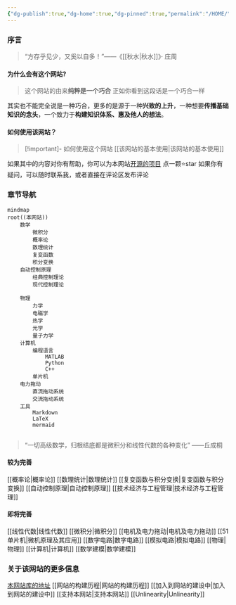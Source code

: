 ```yaml
---
{"dg-publish":true,"dg-home":true,"dg-pinned":true,"permalink":"/HOME/","pinned":true,"tags":["gardenEntry"],"dgPassFrontmatter":true,"noteIcon":"","created":"2024-05-21T15:20:27.767+08:00","updated":"2024-06-16T23:24:44.813+08:00"}
---
```


### 序言
>“方存乎见少，又奚以自多！”——《[[秋水\|秋水]]》· 庄周
#### 为什么会有这个网站?
>这个网站的由来**纯粹是一个巧合**
>正如你看到这段话是一个巧合一样

其实也不能完全说是一种巧合，更多的是源于一种**兴致的上升**，一种想要**传播基础知识的念头**，一个致力于**构建知识体系、惠及他人的想法**。

#### 如何使用该网站？
>[!important]- 如何使用这个网站
[[该网站的基本使用\|该网站的基本使用]]

如果其中的内容对你有帮助，你可以为本网站[开源的项目](https://github.com/UNLINEARITY/Learn-for-Everything) 点一颗⭐star
如果你有疑问，可以随时联系我，或者直接在评论区发布评论
### 章节导航

```mermaid
mindmap
root((本网站))
	数学
		微积分
		概率论
		数理统计
		复变函数
		积分变换
	自动控制原理
		经典控制理论
		现代控制理论
			
	物理
		力学
		电磁学
		热学
		光学
		量子力学
	计算机
		编程语言
			MATLAB
			Python
			C++
		单片机
	电力拖动
		直流拖动系统
		交流拖动系统
	工具
		Markdown
		LaTeX
		mermaid
		
```



>“一切高级数学，归根结底都是微积分和线性代数的各种变化”
>——丘成桐

#### 较为完善
[[概率论\|概率论]]
[[数理统计\|数理统计]]
[[复变函数与积分变换\|复变函数与积分变换]]
[[自动控制原理\|自动控制原理]]
[[技术经济与工程管理\|技术经济与工程管理]]
#### 即将完善
[[线性代数\|线性代数]]
[[微积分\|微积分]]
[[电机及电力拖动\|电机及电力拖动]]
[[51 单片机\|微机原理及其应用]]
[[数字电路\|数字电路]]
[[模拟电路\|模拟电路]]
[[物理\|物理]]
[[计算机\|计算机]]
[[数学建模\|数学建模]]
### 关于该网站的更多信息
[本网站库的地址](https://github.com/UNLINEARITY/Learn-for-Everything)
[[网站的构建历程\|网站的构建历程]]
[[加入到网站的建设中\|加入到网站的建设中]]
[[支持本网站\|支持本网站]]
[[Unlinearity\|Unlinearity]]

